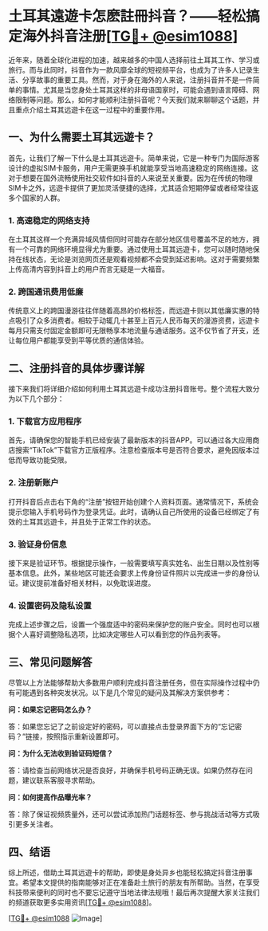 # 土耳其遠遊卡怎麽註冊抖音？——轻松搞定海外抖音注册[[TG💪+ @esim1088](https://t.me/s/esim1088)]

近年来，随着全球化进程的加速，越来越多的中国人选择前往土耳其工作、学习或旅行。而与此同时，抖音作为一款风靡全球的短视频平台，也成为了许多人记录生活、分享故事的重要工具。然而，对于身在海外的人来说，注册抖音并不是一件简单的事情。尤其是当您身处土耳其这样的非母语国家时，可能会遇到语言障碍、网络限制等问题。那么，如何才能顺利注册抖音呢？今天我们就来聊聊这个话题，并且重点介绍土耳其远遊卡在这一过程中的重要作用。

## 一、为什么需要土耳其远遊卡？

首先，让我们了解一下什么是土耳其远遊卡。简单来说，它是一种专门为国际游客设计的虚拟SIM卡服务，用户无需更换手机就能享受当地高速稳定的网络连接。这对于想要在国外流畅使用社交软件如抖音的人来说至关重要。因为在传统的物理SIM卡之外，远遊卡提供了更加灵活便捷的选择，尤其适合短期停留或者经常往返多个国家的人群。

### 1. 高速稳定的网络支持

在土耳其这样一个充满异域风情但同时可能存在部分地区信号覆盖不足的地方，拥有一个可靠的网络环境显得尤为重要。通过使用土耳其远遊卡，您可以随时随地保持在线状态，无论是浏览网页还是观看视频都不会受到延迟影响。这对于需要频繁上传高清内容到抖音上的用户而言无疑是一大福音。

### 2. 跨国通讯费用低廉

传统意义上的跨国漫游往往伴随着高昂的价格标签，而远遊卡则以其低廉实惠的特点吸引了众多消费者。相较于动辄几十甚至上百元人民币每天的漫游资费，远遊卡每月只需支付固定金额即可无限畅享本地流量与通话服务。这不仅节省了开支，还让每位用户都能享受到平等优质的通信体验。

## 二、注册抖音的具体步骤详解

接下来我们将详细介绍如何利用土耳其远遊卡成功注册抖音账号。整个流程大致分为以下几个部分：

### 1. 下载官方应用程序

首先，请确保您的智能手机已经安装了最新版本的抖音APP。可以通过各大应用商店搜索“TikTok”下载官方正版程序。注意检查版本号是否符合要求，避免因版本过低而导致功能受限。

### 2. 注册新账户

打开抖音后点击右下角的“注册”按钮开始创建个人资料页面。通常情况下，系统会提示您输入手机号码作为登录凭证。此时，请确认自己所使用的设备已经绑定了有效的土耳其远遊卡，并且处于正常工作的状态。

### 3. 验证身份信息

接下来是验证环节。根据提示操作，一般需要填写真实姓名、出生日期以及性别等基本信息。此外，某些地区可能还会要求上传身份证件照片以完成进一步的身份认证。建议提前准备好相关材料，以免耽误进度。

### 4. 设置密码及隐私设置

完成上述步骤之后，设置一个强度适中的密码来保护您的账户安全。同时也可以根据个人喜好调整隐私选项，比如决定哪些人可以看到您的作品列表等。

## 三、常见问题解答

尽管以上方法能够帮助大多数用户顺利完成抖音注册任务，但在实际操作过程中仍有可能遇到各种突发状况。以下是几个常见的疑问及其解决方案供参考：

**问：如果忘记密码怎么办？**

答：如果您忘记了之前设定好的密码，可以直接点击登录界面下方的“忘记密码？”链接，按照指示重新设置即可。

**问：为什么无法收到验证码短信？**

答：请检查当前网络状况是否良好，并确保手机号码正确无误。如果仍然存在问题，建议联系客服寻求帮助。

**问：如何提高作品曝光率？**

答：除了保证视频质量外，还可以尝试添加热门话题标签、参与挑战活动等方式吸引更多关注者。

## 四、结语

综上所述，借助土耳其远遊卡的帮助，即使是身处异乡也能轻松搞定抖音注册事宜。希望本文提供的指南能够对正在准备赴土旅行的朋友有所帮助。当然，在享受科技带来便利的同时也不要忘记遵守当地法律法规哦！最后再次提醒大家关注我们的频道获取更多实用资讯[[TG💪+ @esim1088](https://t.me/s/esim1088)]。

[[TG💪+ @esim1088](https://t.me/s/esim1088) ![Image](https://i.postimg.cc/4NQfJmqS/Snipaste-2025-05-13-00-14-12.png)]